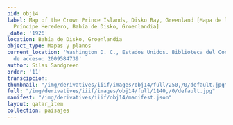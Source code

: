 ```yaml
---
pid: obj14
label: Map of the Crown Prince Islands, Disko Bay, Greenland [Mapa de las Islas del
  Príncipe Heredero, Bahía de Disko, Groenlandia]
_date: '1926'
location: Bahía de Disko, Groenlandia
object_type: Mapas y planos
current_location: 'Washington D. C., Estados Unidos. Biblioteca del Congreso, número
  de acceso: 2009584739'
author: Silas Sandgreen
order: '11'
transcipcion:
thumbnail: "/img/derivatives/iiif/images/obj14/full/250,/0/default.jpg"
full: "/img/derivatives/iiif/images/obj14/full/1140,/0/default.jpg"
manifest: "/img/derivatives/iiif/obj14/manifest.json"
layout: qatar_item
collection: paisajes
---
```

